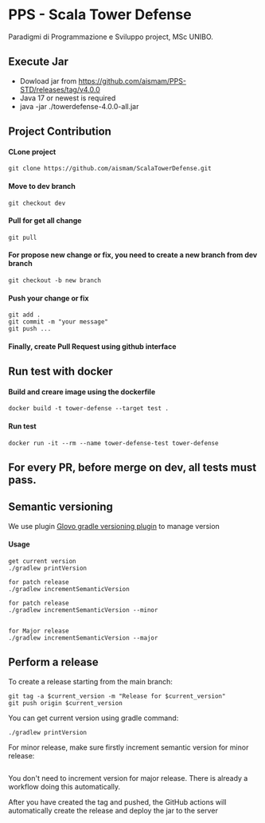# PPS - Scala Tower Defense
Paradigmi di Programmazione e Sviluppo project, MSc UNIBO.

## Execute Jar
- Dowload jar from https://github.com/aismam/PPS-STD/releases/tag/v4.0.0
- Java 17 or newest is required
- java -jar ./towerdefense-4.0.0-all.jar

## Project Contribution

#### CLone project
```
git clone https://github.com/aismam/ScalaTowerDefense.git
```

#### Move to dev branch
```
git checkout dev
```

#### Pull for get all change
```
git pull
```
#### For propose new change or fix, you need to create a new branch from dev branch 
```
git checkout -b new branch
```

#### Push your change or fix
```
git add .
git commit -m "your message"
git push ...
```

#### Finally, create Pull Request using github interface

## Run test with docker
#### Build and creare image using the dockerfile
```
docker build -t tower-defense --target test .
```

#### Run test
```
docker run -it --rm --name tower-defense-test tower-defense
```

## For every PR, before merge on dev, all tests must pass.

## Semantic versioning
We use plugin [Glovo gradle versioning plugin](https://github.com/Glovo/gradle-versioning-plugin) to manage version
#### Usage
```
get current version
./gradlew printVersion

for patch release
./gradlew incrementSemanticVersion

for patch release
./gradlew incrementSemanticVersion --minor


for Major release 
./gradlew incrementSemanticVersion --major
```

## Perform a release
To create a release starting from the main branch:

```
git tag -a $current_version -m "Release for $current_version"
git push origin $current_version
```
You can get current version using gradle command:
```
./gradlew printVersion
```
For minor release, make sure firstly increment semantic version for minor release:
```./gradlew incrementSemanticVersion --minor
```
You don't need to increment version for major release. There is already a workflow doing this automatically.

After you have created the tag and pushed, the GitHub actions will automatically create the release and deploy the jar to the server
